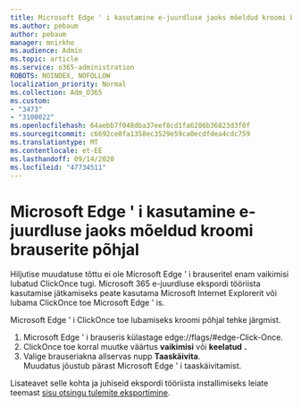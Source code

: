 ```yaml
---
title: Microsoft Edge ' i kasutamine e-juurdluse jaoks mõeldud kroomi brauserite põhjal
ms.author: pebaum
author: pebaum
manager: mnirkhe
ms.audience: Admin
ms.topic: article
ms.service: o365-administration
ROBOTS: NOINDEX, NOFOLLOW
localization_priority: Normal
ms.collection: Adm_O365
ms.custom:
- "3473"
- "3100022"
ms.openlocfilehash: 64aebb7f048dba37eef8cd1fa6286b36823d3f0f
ms.sourcegitcommit: c6692ce0fa1358ec3529e59ca0ecdfdea4cdc759
ms.translationtype: MT
ms.contentlocale: et-EE
ms.lasthandoff: 09/14/2020
ms.locfileid: "47734511"
---
```

# <a name="using-microsoft-edge-based-on-chromium-browsers-for-ediscovery-export"></a>Microsoft Edge ' i kasutamine e-juurdluse jaoks mõeldud kroomi brauserite põhjal

Hiljutise muudatuse tõttu ei ole Microsoft Edge ' i brauseritel enam vaikimisi lubatud ClickOnce tugi. Microsoft 365 e-juurdluse ekspordi tööriista kasutamise jätkamiseks peate kasutama Microsoft Internet Explorerit või lubama ClickOnce toe Microsoft Edge ' is. 

Microsoft Edge ' i ClickOnce toe lubamiseks kroomi põhjal tehke järgmist. 
1. Microsoft Edge ' i brauseris külastage edge://flags/#edge-Click-Once.
2. ClickOnce toe korral muutke väärtus **vaikimisi** või **keelatud** **.** 
3. Valige brauseriakna allservas nupp **Taaskäivita**. <br>
 Muudatus jõustub pärast Microsoft Edge ' i taaskäivitamist. 

Lisateavet selle kohta ja juhiseid ekspordi tööriista installimiseks leiate teemast [ sisu otsingu tulemite eksportimine](https://docs.microsoft.com/microsoft-365/compliance/export-search-results).